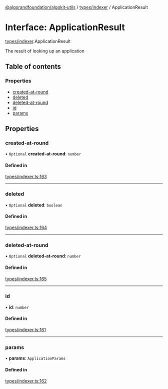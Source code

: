 [@algorandfoundation/algokit-utils](../README.md) / [types/indexer](../modules/types_indexer.md) / ApplicationResult

# Interface: ApplicationResult

[types/indexer](../modules/types_indexer.md).ApplicationResult

The result of looking up an application

## Table of contents

### Properties

- [created-at-round](types_indexer.ApplicationResult.md#created-at-round)
- [deleted](types_indexer.ApplicationResult.md#deleted)
- [deleted-at-round](types_indexer.ApplicationResult.md#deleted-at-round)
- [id](types_indexer.ApplicationResult.md#id)
- [params](types_indexer.ApplicationResult.md#params)

## Properties

### created-at-round

• `Optional` **created-at-round**: `number`

#### Defined in

[types/indexer.ts:163](https://github.com/algorandfoundation/algokit-utils-ts/blob/main/src/types/indexer.ts#L163)

___

### deleted

• `Optional` **deleted**: `boolean`

#### Defined in

[types/indexer.ts:164](https://github.com/algorandfoundation/algokit-utils-ts/blob/main/src/types/indexer.ts#L164)

___

### deleted-at-round

• `Optional` **deleted-at-round**: `number`

#### Defined in

[types/indexer.ts:165](https://github.com/algorandfoundation/algokit-utils-ts/blob/main/src/types/indexer.ts#L165)

___

### id

• **id**: `number`

#### Defined in

[types/indexer.ts:161](https://github.com/algorandfoundation/algokit-utils-ts/blob/main/src/types/indexer.ts#L161)

___

### params

• **params**: `ApplicationParams`

#### Defined in

[types/indexer.ts:162](https://github.com/algorandfoundation/algokit-utils-ts/blob/main/src/types/indexer.ts#L162)
